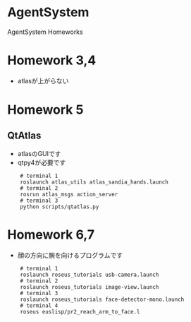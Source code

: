 AgentSystem
==========

AgentSystem Homeworks

# Homework 3,4
- atlasが上がらない

# Homework 5

## QtAtlas

- atlasのGUIです
- qtpy4が必要です

````
    # terminal 1
    roslaunch atlas_utils atlas_sandia_hands.launch
    # terminal 2
    rosrun atlas_msgs action_server
    # terminal 3
    python scripts/qtatlas.py
````
    
# Homework 6,7

- 顔の方向に腕を向けるプログラムです

````
    # terminal 1
    roslaunch roseus_tutorials usb-camera.launch 
    # terminal 2
    roslaunch roseus_tutorials image-view.launch 
    # terminal 3
    roslaunch roseus_tutorials face-detector-mono.launch 
    # terminal 4
    roseus euslisp/pr2_reach_arm_to_face.l
````
